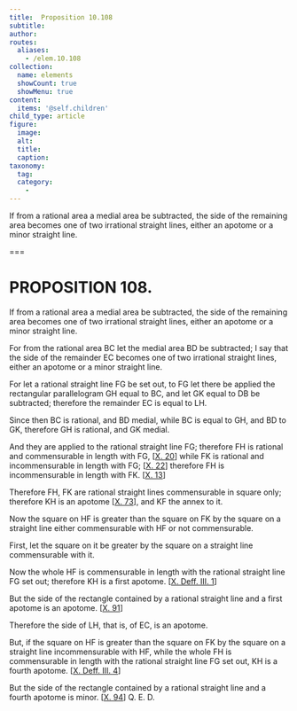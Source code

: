 ```yaml
---
title:  Proposition 10.108
subtitle: 
author:
routes:
  aliases:
    - /elem.10.108
collection:
  name: elements
  showCount: true
  showMenu: true
content:
  items: '@self.children'
child_type: article
figure:
  image:
  alt:
  title:
  caption:
taxonomy:
  tag:
  category:
    - 
---
```


<p><hi rend="ital">If from a rational area a medial area be subtracted, the <quote>side</quote>
 of the remaining area becomes one of two irrational straight lines, either an apotome or a minor straight line</hi>. </p>

===

<h1>PROPOSITION 108.</h1>
<p><span class="ital">If from a rational area a medial area be subtracted, the <quote>side</quote>
 of the remaining area becomes one of two irrational straight lines, either an apotome or a minor straight line</span>. </p>

<p>For from the rational area <span class="ital">BC</span> let the medial area <span class="ital">BD</span> be subtracted; I say that the <quote>side</quote>
 of the remainder <span class="ital">EC</span> becomes one of two irrational straight lines, either an apotome or a minor straight line. 
      </p>

<p>For let a rational straight line <span class="ital">FG</span> be set out, to <span class="ital">FG</span> let there be applied the rectangular parallelogram <span class="ital">GH</span> equal to <span class="ital">BC</span>, and let <span class="ital">GK</span> equal to <span class="ital">DB</span> be subtracted; therefore the remainder <span class="ital">EC</span> is equal to <span class="ital">LH</span>. </p>

<p>Since then <span class="ital">BC</span> is rational, and <span class="ital">BD</span> medial, while <span class="ital">BC</span> is equal to <span class="ital">GH</span>, and <span class="ital">BD</span> to <span class="ital">GK</span>, therefore <span class="ital">GH</span> is rational, and <span class="ital">GK</span> medial. </p>

<p>And they are applied to the rational straight line <span class="ital">FG</span>; therefore <span class="ital">FH</span> is rational and commensurable in length with <span class="ital">FG</span>, [<a href="/elem.10.20">X. 20</a>] while <span class="ital">FK</span> is rational and incommensurable in length with <span class="ital">FG</span>; [<a href="/elem.10.22">X. 22</a>] therefore <span class="ital">FH</span> is incommensurable in length with <span class="ital">FK</span>. [<a href="/elem.10.13">X. 13</a>] </p>

<p>Therefore <span class="ital">FH</span>, <span class="ital">FK</span> are rational straight lines commensurable in square only; therefore <span class="ital">KH</span> is an apotome [<a href="/elem.10.73">X. 73</a>], and <span class="ital">KF</span> the annex to it. </p>

<p>Now the square on <span class="ital">HF</span> is greater than the square on <span class="ital">FK</span> by the square on a straight line either commensurable with <span class="ital">HF</span> or not commensurable. </p>

<p>First, let the square on it be greater by the square on a straight line commensurable with it. </p>

<p>Now the whole <span class="ital">HF</span> is commensurable in length with the rational straight line <span class="ital">FG</span> set out; therefore <span class="ital">KH</span> is a first apotome. [<a href="/elem.10.def.3.1">X. Deff. III. 1</a>] <pb n="236"/></p>

<p>But the <quote>side</quote>
 of the rectangle contained by a rational straight line and a first apotome is an apotome. [<a href="/elem.10.91">X. 91</a>] </p>

<p>Therefore the <quote>side</quote>
 of <span class="ital">LH</span>, that is, of <span class="ital">EC</span>, is an apotome. </p>

<p>But, if the square on <span class="ital">HF</span> is greater than the square on <span class="ital">FK</span> by the square on a straight line incommensurable with <span class="ital">HF</span>, while the whole <span class="ital">FH</span> is commensurable in length with the rational straight line <span class="ital">FG</span> set out, <span class="ital">KH</span> is a fourth apotome. [<a href="/elem.10.def.3.4">X. Deff. III. 4</a>] </p>

<p>But the <quote>side</quote>
 of the rectangle contained by a rational straight line and a fourth apotome is minor. [<a href="/elem.10.94">X. 94</a>] Q. E. D.</p>

